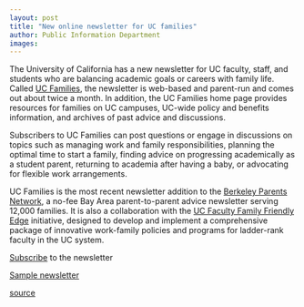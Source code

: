 ```yaml
---
layout: post
title: "New online newsletter for UC families"
author: Public Information Department
images:
---
```


The University of California has a new newsletter for UC faculty, staff, and students who are balancing academic goals or careers with family life. Called [UC Families][1], the newsletter is web-based and parent-run and comes out about twice a month. In addition, the UC Families home page provides resources for families on UC campuses, UC-wide policy and benefits information, and archives of past advice and discussions.

Subscribers to UC Families can post questions or engage in discussions on topics such as managing work and family responsibilities, planning the optimal time to start a family, finding advice on progressing academically as a student parent, returning to academia after having a baby, or advocating for flexible work arrangements.

UC Families is the most recent newsletter addition to the [Berkeley Parents Network][2], a no-fee Bay Area parent-to-parent advice newsletter serving 12,000 families. It is also a collaboration with the [UC Faculty Family Friendly Edge][3] initiative, designed to develop and implement a comprehensive package of innovative work-family policies and programs for ladder-rank faculty in the UC system.

[Subscribe][4] to the newsletter  

[Sample newsletter][5]

[1]: http://parents.berkeley.edu/ucfamilies/
[2]: http://parents.berkeley.edu/
[3]: http://ucfamilyedge.berkeley.edu/ucfamilyfriendlyedge.html
[4]: http://parents.berkeley.edu/ucfamilies/mlist_ucfam.html
[5]: http://parents.berkeley.edu/ucfamilies/newsletter_2005_1027.txt

[source](http://www1.ucsc.edu/currents/05-06/12-12/brief-newsletter.asp "Permalink to brief-newsletter")
